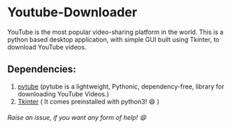 # Youtube-Downloader
YouTube is the most popular video-sharing platform in the world. This is a python based desktop application, with simple GUI built using Tkinter, to download YouTube videos.
## Dependencies:
1. [pytube](https://pypi.org/project/pytube/) (pytube is a lightweight, Pythonic, dependency-free, library for downloading YouTube Videos.)
2. [Tkinter](https://docs.python.org/3/library/tkinter.html) ( It comes preinstalled with python3! :smile: ) 
###### Raise an issue, if you want any form of help! :smile:
